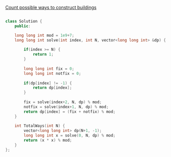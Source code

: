 

[Count possible ways to construct buildings](https://www.geeksforgeeks.org/problems/count-possible-ways-to-construct-buildings5007/1)


```cpp

class Solution {
	public:

    long long int mod = 1e9+7;
    long long int solve(int index, int N, vector<long long int> &dp) {
        
        if(index >= N) {
            return 1;
        }
        
        long long int fix = 0;
        long long int notfix = 0;
        
        if(dp[index] != -1) {
            return dp[index];
        }
        
        fix = solve(index+2, N, dp) % mod;
        notfix = solve(index+1, N, dp) % mod;
        return dp[index] = (fix + notfix) % mod;
    }
    
    int TotalWays(int N) {
        vector<long long int> dp(N+1, -1);
        long long int x = solve(0, N, dp) % mod;
        return (x * x) % mod;
    }
};

```
